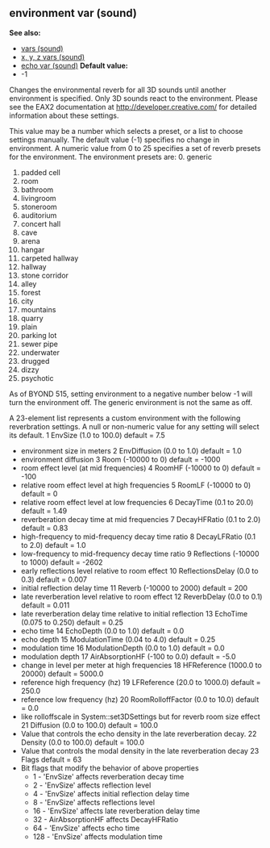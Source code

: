 ## environment var (sound)
**See also:**
*   [vars (sound)](/ref/sound/var.md) 
*   [x, y, z vars (sound)](/ref/sound/var/xyz.md) 
*   [echo var (sound)](/ref/sound/var/echo.md) <!-- -->
**Default value:**
*   -1


Changes the environmental reverb for all 3D sounds until
another environment is specified. Only 3D sounds react to the
environment. Please see the EAX2 documentation at
http://developer.creative.com/ for detailed information about these
settings. 

This value may be a number which selects a preset, or
a list to choose settings manually. The default value (-1) specifies no
change in environment. A numeric value from 0 to 25 specifies a set of
reverb presets for the environment. The environment presets are:
0.  generic
1.  padded cell
2.  room
3.  bathroom
4.  livingroom
5.  stoneroom
6.  auditorium
7.  concert hall
8.  cave
9.  arena
10. hangar
11. carpeted hallway
12. hallway
13. stone corridor
14. alley
15. forest
16. city
17. mountains
18. quarry
19. plain
20. parking lot
21. sewer pipe
22. underwater
23. drugged
24. dizzy
25. psychotic


As of BYOND 515, setting environment to a negative number below
-1 will turn the environment off. The generic environment is not the
same as off. 

A 23-element list represents a custom environment
with the following reverbration settings. A null or non-numeric value
for any setting will select its default.
1 EnvSize (1.0 to 100.0) default = 7.5
*   environment size in meters
2 EnvDiffusion (0.0 to 1.0) default = 1.0
*   environment diffusion
3 Room (-10000 to 0) default = -1000
*   room effect level (at mid frequencies)
4 RoomHF (-10000 to 0) default = -100
*   relative room effect level at high frequencies
5 RoomLF (-10000 to 0) default = 0
*   relative room effect level at low frequencies
6 DecayTime (0.1 to 20.0) default = 1.49
*   reverberation decay time at mid frequencies
7 DecayHFRatio (0.1 to 2.0) default = 0.83
*   high-frequency to mid-frequency decay time ratio
8 DecayLFRatio (0.1 to 2.0) default = 1.0
*   low-frequency to mid-frequency decay time ratio
9 Reflections (-10000 to 1000) default = -2602
*   early reflections level relative to room effect
10 ReflectionsDelay (0.0 to 0.3) default = 0.007
*   initial reflection delay time
11 Reverb (-10000 to 2000) default = 200
*   late reverberation level relative to room effect
12 ReverbDelay (0.0 to 0.1) default = 0.011
*   late reverberation delay time relative to initial reflection
13 EchoTime (0.075 to 0.250) default = 0.25
*   echo time
14 EchoDepth (0.0 to 1.0) default = 0.0
*   echo depth
15 ModulationTime (0.04 to 4.0) default = 0.25
*   modulation time
16 ModulationDepth (0.0 to 1.0) default = 0.0
*   modulation depth
17 AirAbsorptionHF (-100 to 0.0) default = -5.0
*   change in level per meter at high frequencies
18 HFReference (1000.0 to 20000) default = 5000.0
*   reference high frequency (hz)
19 LFReference (20.0 to 1000.0) default = 250.0
*   reference low frequency (hz)
20 RoomRolloffFactor (0.0 to 10.0) default = 0.0
*   like rolloffscale in System::set3DSettings but for reverb room size
    effect
21 Diffusion (0.0 to 100.0) default = 100.0
*   Value that controls the echo density in the late reverberation
    decay.
22 Density (0.0 to 100.0) default = 100.0
*   Value that controls the modal density in the late reverberation
    decay
23 Flags default = 63
*   Bit flags that modify the behavior of above properties
    -   1 - \'EnvSize\' affects reverberation decay time
    -   2 - \'EnvSize\' affects reflection level
    -   4 - \'EnvSize\' affects initial reflection delay time
    -   8 - \'EnvSize\' affects reflections level
    -   16 - \'EnvSize\' affects late reverberation delay time
    -   32 - AirAbsorptionHF affects DecayHFRatio
    -   64 - \'EnvSize\' affects echo time
    -   128 - \'EnvSize\' affects modulation time